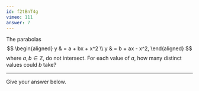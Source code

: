 ```yaml
---
id: f2tBnT4g
vimeo: 111
answer: 7
---
```


The parabolas
$$
\begin{aligned}
y & = a + bx + x^2 \\
y & = b + ax - x^2,
\end{aligned}
$$
where $a,b \in \mathbb{Z},$ do not intersect. For each value of $a$, how many distinct values could $b$ take?

---

Give your answer below.
